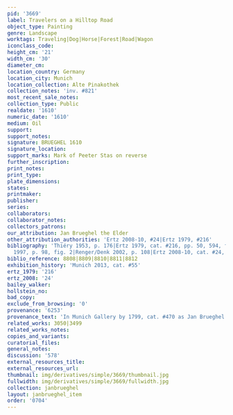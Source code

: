 ```yaml
---
pid: '3669'
label: Travelers on a Hilltop Road
object_type: Painting
genre: Landscape
worktags: Traveling|Dog|Horse|Forest|Road|Wagon
iconclass_code:
height_cm: '21'
width_cm: '30'
diameter_cm:
location_country: Germany
location_city: Munich
location_collection: Alte Pinakothek
collection_notes: 'inv. #821'
most_recent_sale_notes:
collection_type: Public
realdate: '1610'
numeric_date: '1610'
medium: Oil
support:
support_notes:
signature: BRUEGHEL 1610
signature_location:
support_marks: Mark of Peeter Stas on reverse
further_inscription:
print_notes:
print_type:
plate_dimensions:
states:
printmaker:
publisher:
series:
collaborators:
collaborator_notes:
collectors_patrons:
our_attribution: Jan Brueghel the Elder
other_attribution_authorities: 'Ertz 2008-10, #24|Ertz 1979, #216'
bibliography: 'Thiéry 1953, p. 176|Ertz 1979, cat. #216, pp. 50, 594, fig. 18|Essen/Vienna
  1997, p. 98, fig. 2|Renger/Denk 2002, p. 108|Ertz 2008-10, cat. #24, p. 114'
biblio_reference: 8808|8809|8810|8811|8812
exhibition_history: 'Munich 2013, cat. #55'
ertz_1979: '216'
ertz_2008: '24'
bailey_walker:
hollstein_no:
bad_copy:
exclude_from_browsing: '0'
provenance: '6253'
provenance_text: 'In Munich Gallery by 1799, cat. #470 as Jan Brueghel'
related_works: 3050|3499
related_works_notes:
copies_and_variants:
curatorial_files:
general_notes:
discussion: '578'
external_resources_title:
external_resources_url:
thumbnail: img/derivatives/simple/3669/thumbnail.jpg
fullwidth: img/derivatives/simple/3669/fullwidth.jpg
collection: janbrueghel
layout: janbrueghel_item
order: '0704'
---
```

